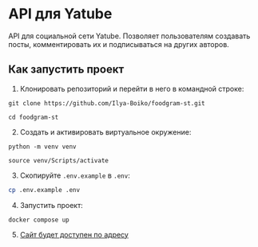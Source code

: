 # API для Yatube

API для социальной сети Yatube. Позволяет пользователям создавать посты, комментировать их и подписываться на других авторов.

## Как запустить проект

1. Клонировать репозиторий и перейти в него в командной строке:
```
git clone https://github.com/Ilya-Boiko/foodgram-st.git
```

```
cd foodgram-st
```

2. Создать и активировать виртуальное окружение:
```
python -m venv venv
```
```
source venv/Scripts/activate
```
3. Скопируйте `.env.example` в `.env`:
```bash
cp .env.example .env
```
4. Запустить проект:
```
docker compose up
```
5. [Сайт будет доступен по адресу](http://localhost)
